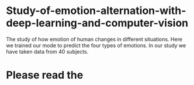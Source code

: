 # Study-of-emotion-alternation-with-deep-learning-and-computer-vision
The study of how emotion of human changes in different situations. Here we trained our mode to predict the four types of emotions. In our study we have taken data from 40 subjects.

# Please read the 
